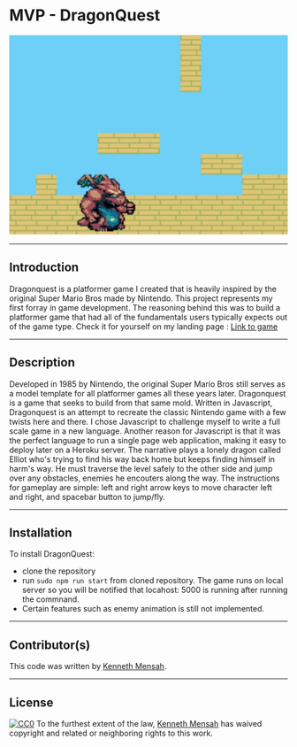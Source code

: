 # MVP - DragonQuest
   
   ![Image description](https://github.com/Ken-Mens/platformer/blob/master/Dragonquest.jpg)
   ___

   ## Introduction
  Dragonquest is a platformer game I created that is heavily inspired by the original Super Mario Bros made by Nintendo. This project represents my first forray in game development. The reasoning behind this was to build a platformer game that had all of the fundamentals users typically expects out of the game type. Check it for yourself on my landing page :  [Link to game](https://dragonyquest.herokuapp.com/)
   ____

   ## Description
   Developed in 1985 by Nintendo, the original Super Mario Bros still serves as a model template for all platformer games all these years later. Dragonquest is a game that seeks to build from that same mold. Written in Javascript, Dragonquest is an attempt to recreate the classic Nintendo game with a few twists here and there. I chose Javascript to challenge myself to write a full scale game in a new language. Another reason for Javascript is that it was the perfect language to run a single page web application, making it easy to deploy later on a Heroku server. The narrative plays a lonely dragon called Elliot who's trying to find his way back home but keeps finding himself in harm's way. He must traverse the level safely to the other side and jump over any obstacles, enemies he encouters along the way. The instructions for gameplay are simple: left and right arrow keys to move character left and right, and spacebar button to jump/fly.
  ____

  ## Installation
 To install DragonQuest: 
 - clone the repository
 - run ```sudo npm run start``` from cloned repository. The game runs on local server so you will be notified that locahost: 5000 is running after running the commnand. 
 - Certain features such as enemy animation is still not implemented.
 ___

 ## Contributor(s)
 This code was written by [Kenneth Mensah](https://github.com/Ken-Mens). 
  ___

## License

[![CC0](https://licensebuttons.net/p/zero/1.0/88x31.png)](https://creativecommons.org/publicdomain/zero/1.0/)
To the furthest extent of the law, [Kenneth Mensah](https://dragonyquest.herokuapp.com/) has waived copyright and related or neighboring rights to this work.
